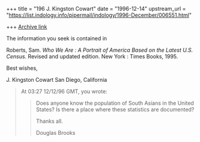 +++
title = "196 J. Kingston Cowart"
date = "1996-12-14"
upstream_url = "https://list.indology.info/pipermail/indology/1996-December/006551.html"

+++
[Archive link](https://list.indology.info/pipermail/indology/1996-December/006551.html)

The information you seek is contained in

Roberts, Sam.  _Who We Are : A Portrait of America Based 
   on the Latest U.S. Census._  Revised and updated edition.
   New York : Times Books, 1995.

Best wishes,

J. Kingston Cowart
San Diego, California



>At 03:27 12/12/96 GMT, you wrote:
>>Does anyone know the population of 
>>South Asians in the United States?
>>Is there a place where these statistics
>>are documented?
>>
>>Thanks all.
>>
>>Douglas Brooks
>>
>>
>>
>
>
>





